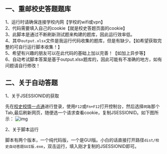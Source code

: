 ## 一、重邮校史答题题库
1、运行时请确保连接学校内网【学校的wifi或vpn】
<br/>
2、代码需要填入自己的cookie【就是校史答题页面的cookie】
<br/>
3、此脚本是通过不断刷新测试题来构建的题库，因此运行效率低。
<br/>
4、其中`output.xlsx`文件是我运行代码收集的题库，但是有缺少。【如希望获取完整的可自行运行脚本收集！】
<br/>
5、希望有兴趣的朋友可以在此代码的基础上加以完善！【如加上异步等】
<br/>
6、自动考试脚本答案是基于output.xlsx题库的，因此可能有不准确的地方，如有问题请自行修改！

## 二、关于自动答题

1、关于JSESSIONID的获取

先在[校史校情一点通](http://172.20.2.22:8080/index/index.html)进行登录，使用`F12`或`Fn+F12`打开控制台，然后选择`网路`那个Tab,最后刷新网页，随便选一个请求查看cookie，复制JSESSIONID。如下图所示：
![img](file:///C:\Users\Chenxr\AppData\Local\Temp\QQ_1720341542579.png)

2、关于脚本运行

脚本有两个版本，一个纯代码版，一个是GUI版。小白的话直接打开路径`dist/校史自动答题GUI版.exe`，双击运行，填入刚才复制的JSESSIONID即可。
